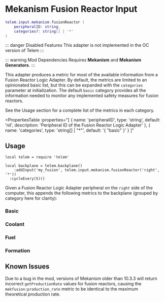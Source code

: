 # Mekanism Fusion Reactor Input <RepoLink path="lib/input/mekanism/FusionReactorInputAdapter.lua" />

```lua
telem.input.mekanism.fusionReactor (
	peripheralID: string,
	categories?: string[] | '*'
)
```

::: danger Disabled Features
This adapter is not implemented in the OC version of Telem
:::

::: warning Mod Dependencies
Requires **Mekanism** and **Mekanism Generators**.
:::

This adapter produces a metric for most of the available information from a Fusion Reactor Logic Adapter. By default, the metrics are limited to an opinionated basic list, but this can be expanded with the `categories` parameter at initialization. The default `basic` category provides all the information needed to monitor any implemented safety measures for fusion reactors.

See the Usage section for a complete list of the metrics in each category.

<PropertiesTable
  :properties="[
    {
      name: 'peripheralID',
      type: 'string',
      default: 'nil',
      description: 'Peripheral ID of the Fusion Reactor Logic Adapter'
    },
		{
			name: 'categories',
			type: 'string[] | &quot;*&quot;',
			default: '{ &quot;basic&quot; }'
		}
  ]"
>
<template v-slot:categories>

List of metric categories to query. The value `"*"` can be used to include all categories, which are listed below.

```lua
{ "basic", "coolant", "fuel", "formation" }
```
</template>
</PropertiesTable>

## Usage

```lua{4}
local telem = require 'telem'

local backplane = telem.backplane()
	:addInput('my_fusion', telem.input.mekanism.fusionReactor('right', '*'))
  :cycleEvery(5)()
```

Given a Fusion Reactor Logic Adapter peripheral on the `right` side of the computer, this appends the following metrics to the backplane (grouped by category here for clarity):

### Basic

<MetricTable
  :metrics="[
    {
      name: 'mekfusion:plasma_temperature',
      value: '0.0 - inf',
      unit: 'K'
    },
    {
      name: 'mekfusion:case_temperature',
      value: '0.0 - inf',
      unit: 'K'
    },
    {
      name: 'mekfusion:water_filled_percentage',
      value: '0.0 - 1.0'
    },
    {
      name: 'mekfusion:steam_filled_percentage',
      value: '0.0 - 1.0'
    },
    {
      name: 'mekfusion:tritium_filled_percentage',
      value: '0.0 - 1.0'
    },
    {
      name: 'mekfusion:deuterium_filled_percentage',
      value: '0.0 - 1.0'
    },
    {
      name: 'mekfusion:dt_fuel_filled_percentage',
      value: '0.0 - 1.0'
    },
    {
      name: 'mekfusion:production_rate',
      value: '0.0 - inf',
      unit: 'FE/t'
    },
    {
      name: 'mekfusion:injection_rate',
      value: '0.0 - inf',
      unit: 'B/t'
    },
    {
      name: 'mekfusion:min_injection_rate',
      value: '0.0 - inf',
      unit: 'B/t'
    },
    {
      name: 'mekfusion:max_plasma_temperature',
      value: '0.0 - inf',
      unit: 'K'
    },
    {
      name: 'mekfusion:max_casing_temperature',
      value: '0.0 - inf',
      unit: 'K'
    },
    {
      name: 'mekfusion:passive_generation_rate',
      value: '0.0 - inf',
      unit: 'FE/t'
    },
    {
      name: 'mekfusion:ignition_temperature',
      value: '0.0 - inf',
      unit: 'K'
    }
  ]"
/>

### Coolant

<MetricTable
  :metrics="[
    {
      name: 'mekfusion:water_capacity',
      value: '0 - inf',
      unit: 'B'
    },
    {
      name: 'mekfusion:water_needed',
      value: '0.0 - inf',
      unit: 'B'
    },
    {
      name: 'mekfusion:steam_capacity',
      value: '0 - inf',
      unit: 'B'
    },
    {
      name: 'mekfusion:steam_needed',
      value: '0.0 - inf',
      unit: 'B'
    }
  ]"
/>

### Fuel

<MetricTable
  :metrics="[
    {
      name: 'mekfusion:tritium_capacity',
      value: '0 - inf',
      unit: 'B'
    },
    {
      name: 'mekfusion:tritium_needed',
      value: '0.0 - inf',
      unit: 'B'
    },
    {
      name: 'mekfusion:deuterium_capacity',
      value: '0 - inf',
      unit: 'B'
    },
    {
      name: 'mekfusion:deuterium_needed',
      value: '0.0 - inf',
      unit: 'B'
    },
    {
      name: 'mekfusion:dt_fuel_capacity',
      value: '0 - inf',
      unit: 'B'
    },
    {
      name: 'mekfusion:dt_fuel_needed',
      value: '0.0 - inf',
      unit: 'B'
    }
  ]"
/>

### Formation

<MetricTable
  :metrics="[
    {
      name: 'mekfusion:formed',
      value: '0 or 1'
    },
    {
      name: 'mekfusion:height',
      value: '0 - inf',
      unit: 'm'
    },
    {
      name: 'mekfusion:length',
      value: '0 - inf',
      unit: 'm'
    },
    {
      name: 'mekfusion:width',
      value: '0 - inf',
      unit: 'm'
    },
    {
      name: 'mekfusion:active_cooled_logic',
      value: '0 or 1'
    }
  ]"
/>

## Known Issues
Due to a bug in the mod, versions of Mekanism older than 10.3.3 will return incorrect `getProductionRate` values for fusion reactors, causing the `mekfusion:production_rate` metric to be identical to the maximum theoretical production rate.